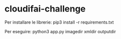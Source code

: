# cloudifai-challenge
Per installare le librerie:
pip3 install -r requirements.txt

Per eseguire:
python3 app.py imagedir xmldir outputdir